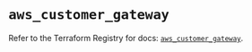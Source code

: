 # `aws_customer_gateway`

Refer to the Terraform Registry for docs: [`aws_customer_gateway`](https://registry.terraform.io/providers/hashicorp/aws/5.100.0/docs/resources/customer_gateway).
